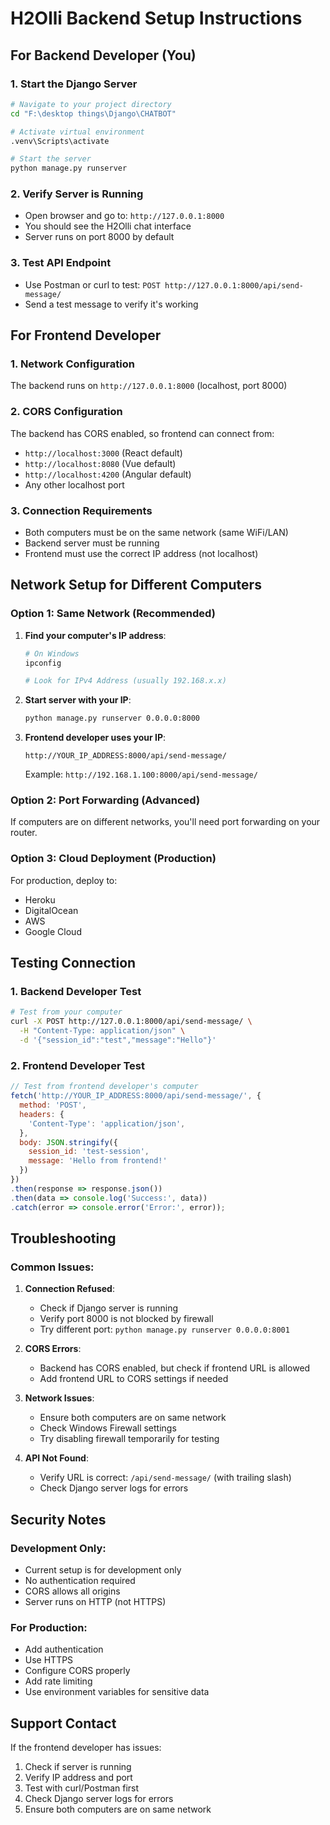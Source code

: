 # H2Olli Backend Setup Instructions

## For Backend Developer (You)

### 1. Start the Django Server
```bash
# Navigate to your project directory
cd "F:\desktop things\Django\CHATBOT"

# Activate virtual environment
.venv\Scripts\activate

# Start the server
python manage.py runserver
```

### 2. Verify Server is Running
- Open browser and go to: `http://127.0.0.1:8000`
- You should see the H2Olli chat interface
- Server runs on port 8000 by default

### 3. Test API Endpoint
- Use Postman or curl to test: `POST http://127.0.0.1:8000/api/send-message/`
- Send a test message to verify it's working

## For Frontend Developer

### 1. Network Configuration
The backend runs on `http://127.0.0.1:8000` (localhost, port 8000)

### 2. CORS Configuration
The backend has CORS enabled, so frontend can connect from:
- `http://localhost:3000` (React default)
- `http://localhost:8080` (Vue default)
- `http://localhost:4200` (Angular default)
- Any other localhost port

### 3. Connection Requirements
- Both computers must be on the same network (same WiFi/LAN)
- Backend server must be running
- Frontend must use the correct IP address (not localhost)

## Network Setup for Different Computers

### Option 1: Same Network (Recommended)
1. **Find your computer's IP address**:
   ```bash
   # On Windows
   ipconfig
   
   # Look for IPv4 Address (usually 192.168.x.x)
   ```

2. **Start server with your IP**:
   ```bash
   python manage.py runserver 0.0.0.0:8000
   ```

3. **Frontend developer uses your IP**:
   ```
   http://YOUR_IP_ADDRESS:8000/api/send-message/
   ```
   Example: `http://192.168.1.100:8000/api/send-message/`

### Option 2: Port Forwarding (Advanced)
If computers are on different networks, you'll need port forwarding on your router.

### Option 3: Cloud Deployment (Production)
For production, deploy to:
- Heroku
- DigitalOcean
- AWS
- Google Cloud

## Testing Connection

### 1. Backend Developer Test
```bash
# Test from your computer
curl -X POST http://127.0.0.1:8000/api/send-message/ \
  -H "Content-Type: application/json" \
  -d '{"session_id":"test","message":"Hello"}'
```

### 2. Frontend Developer Test
```javascript
// Test from frontend developer's computer
fetch('http://YOUR_IP_ADDRESS:8000/api/send-message/', {
  method: 'POST',
  headers: {
    'Content-Type': 'application/json',
  },
  body: JSON.stringify({
    session_id: 'test-session',
    message: 'Hello from frontend!'
  })
})
.then(response => response.json())
.then(data => console.log('Success:', data))
.catch(error => console.error('Error:', error));
```

## Troubleshooting

### Common Issues:

1. **Connection Refused**:
   - Check if Django server is running
   - Verify port 8000 is not blocked by firewall
   - Try different port: `python manage.py runserver 0.0.0.0:8001`

2. **CORS Errors**:
   - Backend has CORS enabled, but check if frontend URL is allowed
   - Add frontend URL to CORS settings if needed

3. **Network Issues**:
   - Ensure both computers are on same network
   - Check Windows Firewall settings
   - Try disabling firewall temporarily for testing

4. **API Not Found**:
   - Verify URL is correct: `/api/send-message/` (with trailing slash)
   - Check Django server logs for errors

## Security Notes

### Development Only:
- Current setup is for development only
- No authentication required
- CORS allows all origins
- Server runs on HTTP (not HTTPS)

### For Production:
- Add authentication
- Use HTTPS
- Configure CORS properly
- Add rate limiting
- Use environment variables for sensitive data

## Support Contact

If the frontend developer has issues:
1. Check if server is running
2. Verify IP address and port
3. Test with curl/Postman first
4. Check Django server logs for errors
5. Ensure both computers are on same network 